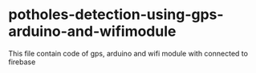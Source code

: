 # potholes-detection-using-gps-arduino-and-wifimodule
This file contain code of gps, arduino and wifi module with connected to firebase

